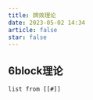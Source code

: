 ```yaml
---
title: 牌效理论
date: 2023-05-02 14:34
article: false
star: false
---
```



## 6block理论
```dataview
list from [[#]] 

```


